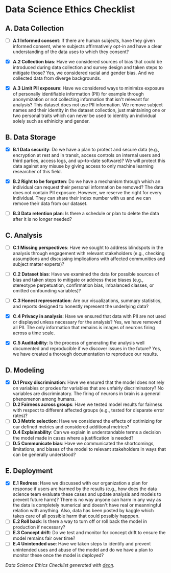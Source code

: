 


# Data Science Ethics Checklist

## A. Data Collection

 - [ ] **A.1 Informed consent**: If there are human subjects, have they given informed consent, where subjects affirmatively opt-in and have a clear understanding of the data uses to which they consent?

 
 - [x] **A.2 Collection bias**: Have we considered sources of bias that could be introduced during data collection and survey design and taken steps to mitigate those? 
 Yes, we considered racial and gender bias. And we collected data from diverge backgrounds. 
 
 - [x] **A.3 Limit PII exposure**: Have we considered ways to minimize exposure of personally identifiable information (PII) for example through anonymization or not collecting information that isn't relevant for analysis?
 This dataset does not use PII information. We remove subject names and their identity in the dataset collection, just maintaining one or two personal traits which can never be used to identity an individual solely such as ethinicity and gender. 

## B. Data Storage
 - [x] **B.1 Data security**: Do we have a plan to protect and secure data (e.g., encryption at rest and in transit, access controls on internal users and third parties, access logs, and up-to-date software)? 
  We will protect this data against any misuse by giving access to only machine learning researcher of this field. 
 
 - [x] **B.2 Right to be forgotten**: Do we have a mechanism through which an individual can request their personal information be removed?
 The data does not contain PII exposure. However, we reserve the right for every individual. They can share their index number with us and we can remove their data from our dataset. 
 - [ ] **B.3 Data retention plan**: Is there a schedule or plan to delete the data after it is no longer needed?
    
     
## C. Analysis
 - [ ] **C.1 Missing perspectives**: Have we sought to address blindspots in the analysis through engagement with relevant stakeholders (e.g., checking assumptions and discussing implications with affected communities and subject matter experts)?
 - [ ] **C.2 Dataset bias**: Have we examined the data for possible sources of bias and taken steps to mitigate or address these biases (e.g., stereotype perpetuation, confirmation bias, imbalanced classes, or omitted confounding variables)?
 - [ ] **C.3 Honest representation**: Are our visualizations, summary statistics, and reports designed to honestly represent the underlying data?
 - [x] **C.4 Privacy in analysis**: Have we ensured that data with PII are not used or displayed unless necessary for the analysis?
 Yes, we have removed all PII. The only information that remains is images of neurons firing across a time scale. 
 
 - [x] **C.5 Auditability**: Is the process of generating the analysis well documented and reproducible if we discover issues in the future?
 Yes, we have created a thorough documentation to reproduce our results. 

## D. Modeling
 - [x] **D.1 Proxy discrimination**: Have we ensured that the model does not rely on variables or proxies for variables that are unfairly discriminatory?
     No variables are discriminatory. The firing of neurons in brain is a general phenomenon among humans.  
 - [ ] **D.2 Fairness across groups**: Have we tested model results for fairness with respect to different affected groups (e.g., tested for disparate error rates)?
 - [ ] **D.3 Metric selection**: Have we considered the effects of optimizing for our defined metrics and considered additional metrics?
 - [ ] **D.4 Explainability**: Can we explain in understandable terms a decision the model made in cases where a justification is needed?
 - [ ] **D.5 Communicate bias**: Have we communicated the shortcomings, limitations, and biases of the model to relevant stakeholders in ways that can be generally understood?

## E. Deployment
 - [x] **E.1 Redress**: Have we discussed with our organization a plan for response if users are harmed by the results (e.g., how does the data science team evaluate these cases and update analysis and models to prevent future harm)?
 There is no way anyone can harm in any way as the data is completely numerical and doesn't have real or meanningful relation with anything. Also, data has been posted by kaggle which takes care of all possible harm that could possibly happpen.
 - [ ] **E.2 Roll back**: Is there a way to turn off or roll back the model in production if necessary?
 - [ ] **E.3 Concept drift**: Do we test and monitor for concept drift to ensure the model remains fair over time?
 - [ ] **E.4 Unintended use**: Have we taken steps to identify and prevent unintended uses and abuse of the model and do we have a plan to monitor these once the model is deployed?

*Data Science Ethics Checklist generated with [deon](http://deon.drivendata.org).*
